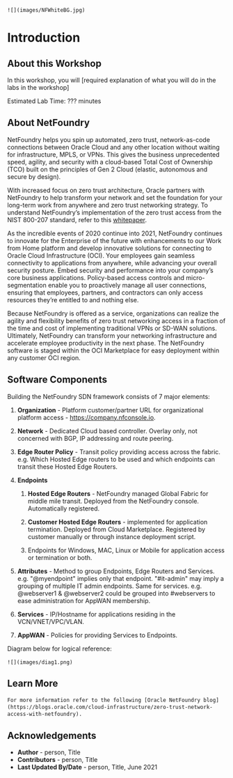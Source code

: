 
    ![](images/NFWhiteBG.jpg)

# Introduction 

## About this Workshop

In this workshop, you will [required explanation of what you will do in the labs in the workshop]

Estimated Lab Time: ??? minutes
    
## About NetFoundry    
NetFoundry helps you spin up automated, zero trust, network-as-code connections between Oracle Cloud and any other location without waiting for infrastructure, MPLS, or VPNs. This gives the business unprecedented speed, agility, and security with a cloud-based Total Cost of Ownership (TCO) built on the principles of Gen 2 Cloud (elastic, autonomous and secure by design).

With increased focus on zero trust architecture, Oracle partners with NetFoundry to help transform your network and set the foundation for your long-term work from anywhere and zero trust networking strategy. To understand NetFoundry’s implementation of the zero trust access from the NIST 800-207 standard, refer to this [whitepaper](https://netfoundry.io/resources/netfoundry-and-nist-white-paper/).

As the incredible events of 2020 continue into 2021, NetFoundry continues to innovate for the Enterprise of the future with enhancements to our Work from Home platform and develop innovative solutions for connecting to Oracle Cloud Infrastructure (OCI). Your employees gain seamless connectivity to applications from anywhere, while advancing your overall security posture. Embed security and performance into your company’s core business applications. Policy-based access controls and micro-segmentation enable you to proactively manage all user connections, ensuring that employees, partners, and contractors can only access resources they’re entitled to and nothing else.

Because NetFoundry is offered as a service, organizations can realize the agility and flexibility benefits of zero trust networking access in a fraction of the time and cost of implementing traditional VPNs or SD-WAN solutions. Ultimately, NetFoundry can transform your networking infrastructure and accelerate employee productivity in the next phase. The NetFoundry software is staged within the OCI Marketplace for easy deployment within any customer OCI region.

## Software Components

Building the NetFoundry SDN framework consists of 7 major elements:

1. **Organization** - Platform customer/partner URL for organizational platform access - https://company.nfconsole.io.

2. **Network** - Dedicated Cloud based controller. Overlay only, not concerned with BGP, IP addressing and route peering.

3. **Edge Router Policy** - Transit policy providing access across the fabric. e.g. Which Hosted Edge routers to be used and which endpoints can transit these Hosted Edge Routers.

4. **Endpoints**

    1. **Hosted Edge Routers** - NetFoundry managed Global Fabric for middle mile transit. Deployed from the NetFoundry console. Automatically registered.

    2. **Customer Hosted Edge Routers** - implemented for application termination. Deployed from Cloud Marketplace. Registered by customer manually or through instance deployment script.

    3. Endpoints for Windows, MAC, Linux or Mobile for application access or termination or both.

5. **Attributes** - Method to group Endpoints, Edge Routers and Services. e.g. "@myendpoint" implies only that endpoint. "#it-admin" may imply a grouping of multiple IT admin endpoints. Same for services. e.g. @webserver1 & @webserver2 could be grouped into #webservers to ease administration for AppWAN membership.

6. **Services** - IP/Hostname for applications residing in the VCN/VNET/VPC/VLAN.

7. **AppWAN** - Policies for providing Services to Endpoints.  

Diagram below for logical reference:

    ![](images/diag1.png)



## Learn More

    For more information refer to the following [Oracle NetFoundry blog](https://blogs.oracle.com/cloud-infrastructure/zero-trust-network-access-with-netfoundry).
    
 

## Acknowledgements

* **Author** - person, Title
* **Contributors** -  person, Title
* **Last Updated By/Date** - person, Title,  June 2021